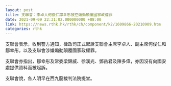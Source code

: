 ```yaml
---
layout: post
title: 支聯會：李卓人何俊仁鄒幸彤被控煽動顛覆國家政權罪
date: 2021-09-09 22:31:02.000000000 +08:00
link: https://news.rthk.hk/rthk/ch/component/k2/1609866-20210909.htm
categories: rthk
---
```


支聯會表示，收到警方通知，律政司正式起訴支聯會主席李卓人、副主席何俊仁和鄒幸彤，以及支聯會涉嫌煽動顛覆國家政權罪。

支聯會亦指出，鄒幸彤及常委梁錦威、徐漢光、鄧岳君及陳多偉，亦因沒有向國安處提供資料而被起訴。

支聯會說，各人明早在西九龍裁判法院提堂。
